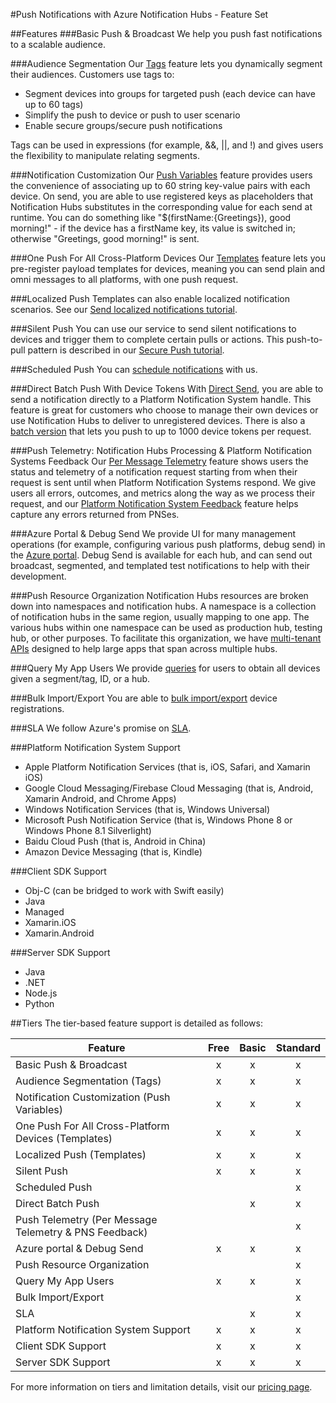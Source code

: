 <properties
    pageTitle="Azure Notification Hubs - Feature Guide"
    description="Description of a complete list of Notification Hubs features"
    services="notification-hubs"
    documentationCenter="mobile"
    authors="ysxu"
    manager="yochayk"
    keywords="push notification, push notifications, azure, notification hubs"
    editor="" />

<tags
    ms.service="notification-hubs"
    ms.workload="mobile"
    ms.tgt_pltfrm="mobile-multiple"
    ms.devlang="multiple"
    ms.topic="article"
    ms.date="09/02/2016"
    ms.author="yuaxu" />

#Push Notifications with Azure Notification Hubs - Feature Set

##Features
###Basic Push & Broadcast
We help you push fast notifications to a scalable audience.

###Audience Segmentation
Our [Tags] feature lets you dynamically segment their audiences. Customers use tags to:
* Segment devices into groups for targeted push (each device can have up to 60 tags)
* Simplify the push to device or push to user scenario
* Enable secure groups/secure push notifications

Tags can be used in expressions (for example, &&, ||, and !) and gives users the flexibility to manipulate relating segments.

###Notification Customization
Our [Push Variables] feature provides users the convenience of associating up to 60 string key-value pairs with each device. On send, you are able to use registered keys as placeholders that Notification Hubs substitutes in the corresponding value for each send at runtime. You can do something like "$(firstName:{Greetings}), good morning!" - if the device has a firstName key, its value is switched in; otherwise "Greetings, good morning!" is sent.

###One Push For All Cross-Platform Devices
Our [Templates] feature lets you pre-register payload templates for devices, meaning you can send plain and omni messages to all platforms, with one push request.

###Localized Push
Templates can also enable localized notification scenarios. See our [Send localized notifications tutorial].

###Silent Push
You can use our service to send silent notifications to devices and trigger them to complete certain pulls or actions. This push-to-pull pattern is described in our [Secure Push tutorial].

###Scheduled Push
You can [schedule notifications] with us. 

###Direct Batch Push With Device Tokens
With [Direct Send], you are able to send a notification directly to a Platform Notification System handle. This feature is great for customers who choose to manage their own devices or use Notification Hubs to deliver to unregistered devices.
There is also a [batch version] that lets you push to up to 1000 device tokens per request.

###Push Telemetry: Notification Hubs Processing & Platform Notification Systems Feedback
Our [Per Message Telemetry] feature shows users the status and telemetry of a notification request starting from when their request is sent until when Platform Notification Systems respond. We give users all errors, outcomes, and metrics along the way as we process their request, and our [Platform Notification System Feedback] feature helps capture any errors returned from PNSes.

###Azure Portal & Debug Send
We provide UI for many management operations (for example, configuring various push platforms, debug send) in the [Azure portal].
Debug Send is available for each hub, and can send out broadcast, segmented, and templated test notifications to help with their development.

###Push Resource Organization
Notification Hubs resources are broken down into namespaces and notification hubs. A namespace is a collection of notification hubs in the same region, usually mapping to one app. The various hubs within one namespace can be used as production hub, testing hub, or other purposes. To facilitate this organization, we have [multi-tenant APIs] designed to help large apps that span across multiple hubs.

###Query My App Users
We provide [queries] for users to obtain all devices given a segment/tag, ID, or a hub.

###Bulk Import/Export
You are able to [bulk import/export] device registrations.

###SLA
We follow Azure's promise on [SLA].

###Platform Notification System Support
* Apple Platform Notification Services (that is, iOS, Safari, and Xamarin iOS)
* Google Cloud Messaging/Firebase Cloud Messaging (that is, Android, Xamarin Android, and Chrome Apps)
* Windows Notification Services (that is, Windows Universal)
* Microsoft Push Notification Service (that is, Windows Phone 8 or Windows Phone 8.1 Silverlight)
* Baidu Cloud Push (that is, Android in China)
* Amazon Device Messaging (that is, Kindle)

###Client SDK Support
* Obj-C (can be bridged to work with Swift easily)
* Java
* Managed
* Xamarin.iOS
* Xamarin.Android

###Server SDK Support
* Java
* .NET
* Node.js
* Python

##Tiers
The tier-based feature support is detailed as follows:

| Feature                                               | Free | Basic | Standard |
|-------------------------------------------------------|:----:|:-----:|:--------:|
| Basic Push & Broadcast                                |   x  |   x   |     x    |
| Audience Segmentation (Tags)                          |   x  |   x   |     x    |
| Notification Customization (Push Variables)           |   x  |   x   |     x    |
| One Push For All Cross-Platform Devices (Templates)   |   x  |   x   |     x    |
| Localized Push (Templates)                            |   x  |   x   |     x    |
| Silent Push                                           |   x  |   x   |     x    |
| Scheduled Push                                        |      |       |     x    |
| Direct Batch Push                                     |      |   x   |     x    |
| Push Telemetry (Per Message Telemetry & PNS Feedback) |      |       |     x    |
| Azure portal & Debug Send                             |   x  |   x   |     x    |
| Push Resource Organization                            |      |       |     x    |
| Query My App Users                                    |   x  |   x   |     x    |
| Bulk Import/Export                                    |      |       |     x    |
| SLA                                                   |      |   x   |     x    |
| Platform Notification System Support                  |   x  |   x   |     x    |
| Client SDK Support                                    |   x  |   x   |     x    |
| Server SDK Support                                    |   x  |   x   |     x    |

For more information on tiers and limitation details, visit our [pricing page].

[Installation model]: https://azure.microsoft.com/en-us/blog/updates-from-notification-hubs-independent-nuget-installation-model-pmt-and-more/
[two push models]: https://azure.microsoft.com/en-us/documentation/articles/notification-hubs-push-notification-registration-management/
[Tags]: https://azure.microsoft.com/en-us/documentation/articles/notification-hubs-tags-segment-push-message/
[Templates]: https://azure.microsoft.com/en-us/documentation/articles/notification-hubs-templates-cross-platform-push-messages/
[Push Variables]: https://azure.microsoft.com/en-us/blog/updates-from-notification-hubs-independent-nuget-installation-model-pmt-and-more/
[Send localized notifications tutorial]: https://azure.microsoft.com/en-us/documentation/articles/notification-hubs-windows-store-dotnet-xplat-localized-wns-push-notification/
[Secure Push tutorial]: https://azure.microsoft.com/en-us/documentation/articles/notification-hubs-aspnet-backend-windows-dotnet-wns-secure-push-notification/
[schedule notifications]: https://azure.microsoft.com/en-us/documentation/articles/notification-hubs-send-push-notifications-scheduled/
[Direct Send]: https://msdn.microsoft.com/en-us/library/azure/mt608572.aspx
[batch version]: https://msdn.microsoft.com/en-us/library/azure/mt734910.aspx
[Per Message Telemetry]: https://msdn.microsoft.com/en-us/library/azure/mt608135.aspx
[Platform Notification System Feedback]: https://azure.microsoft.com/en-us/blog/retrieve-platform-notification-system-error-details-with-azure-notification-hubs/
[multi-tenant APIs]: https://msdn.microsoft.com/en-us/library/azure/mt238294.aspx
[SLA]: https://azure.microsoft.com/en-us/support/legal/sla/notification-hubs/v1_0/
[pricing page]: https://azure.microsoft.com/en-us/pricing/details/notification-hubs/
[queries]: https://msdn.microsoft.com/en-us/library/azure/dn223274.aspx
[bulk import/export]: https://msdn.microsoft.com/library/dn790624.aspx
[Azure portal]: https://portal.azure.com